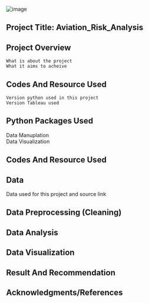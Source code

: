 ![image](https://github.com/ermiyas-sidama/testrepo2/assets/160514617/c0408078-e1f9-4e49-82a8-e89b155d747d)
## Project Title: Aviation_Risk_Analysis
## Project Overview
    What is about the project
    What it aims to acheive
## Codes And Resource Used
    Version python used in this project
    Version Tableau used
## Python Packages Used
   Data Manuplation\
   Data Visualization
## Codes And Resource Used
## Data 
   Data used for this project and source link
## Data Preprocessing (Cleaning)
## Data Analysis
## Data Visualization
## Result And Recommendation
## Acknowledgments/References
